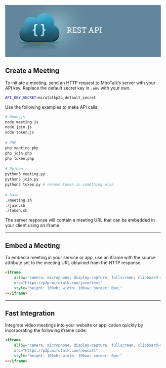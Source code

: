 ![restAPI](restAPI.png)

## Create a Meeting

To initiate a meeting, send an HTTP request to MiroTalk’s server with your API key. Replace the default secret key in `.env` with your own.

```bash
API_KEY_SECRET=mirotalkp2p_default_secret
```

Use the following examples to make API calls:

```bash
# Node.js
node meeting.js
node join.js
node token.js

# PHP
php meeting.php
php join.php
php token.php

# Python
python3 meeting.py
python3 join.py
python3 token.py # rename token in something else

# Bash
./meeting.sh
./join.sh
./token.sh
```

The server response will contain a meeting URL that can be embedded in your client using an iframe.

---

## Embed a Meeting

To embed a meeting in your service or app, use an iframe with the source attribute set to the meeting URL obtained from the HTTP response.

```html
<iframe
    allow="camera; microphone; display-capture; fullscreen; clipboard-read; clipboard-write; autoplay"
    src="https://p2p.mirotalk.com/join/test"
    style="height: 100vh; width: 100vw; border: 0px;"
></iframe>
```

---

## Fast Integration

Integrate video meetings into your website or application quickly by incorporating the following iframe code:

```html
<iframe
    allow="camera; microphone; display-capture; fullscreen; clipboard-read; clipboard-write; autoplay"
    src="https://p2p.mirotalk.com/newcall"
    style="height: 100vh; width: 100vw; border: 0px;"
></iframe>
```

